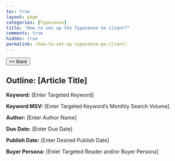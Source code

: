 ```yaml
---
toc: true
layout: page
categories: [Typesense]
title: "How to set up the Typesense Go client?"
comments: true
hidden: true
permalink: /how-to-set-up-typesense-go-client/
---
```


<button class="back-button" onclick="window.history.back()"><< Back</button>

## Outline: [Article Title]

**Keyword:** [Enter Targeted Keyword]

**Keyword MSV:** [Enter Targeted Keyword’s Monthly Search Volume]

**Author:** [Enter Author Name]

**Due Date:** [Enter Due Date]

**Publish Date:** [Enter Desired Publish Date]

**Buyer Persona:** [Enter Targeted Reader and/or Buyer Persona]

<br>
